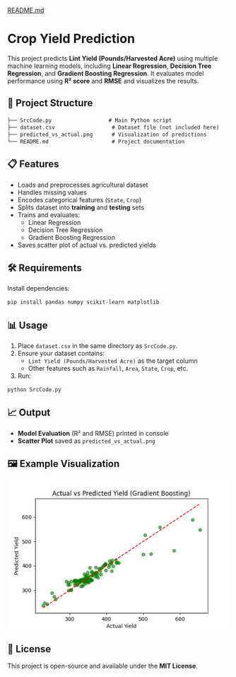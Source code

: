 [README.md](https://github.com/user-attachments/files/21707088/README.md)
# Crop Yield Prediction

This project predicts **Lint Yield (Pounds/Harvested Acre)** using multiple machine learning models, including **Linear Regression**, **Decision Tree Regression**, and **Gradient Boosting Regression**. It evaluates model performance using **R² score** and **RMSE** and visualizes the results.

## 📂 Project Structure
```
├── SrcCode.py                  # Main Python script
├── dataset.csv                  # Dataset file (not included here)
├── predicted_vs_actual.png      # Visualization of predictions
└── README.md                    # Project documentation
```

## 📋 Features
- Loads and preprocesses agricultural dataset
- Handles missing values
- Encodes categorical features (`State`, `Crop`)
- Splits dataset into **training** and **testing** sets
- Trains and evaluates:
  - Linear Regression
  - Decision Tree Regression
  - Gradient Boosting Regression
- Saves scatter plot of actual vs. predicted yields

## 🛠️ Requirements
Install dependencies:
```bash
pip install pandas numpy scikit-learn matplotlib
```

## 📊 Usage
1. Place `dataset.csv` in the same directory as `SrcCode.py`.
2. Ensure your dataset contains:
   - `Lint Yield (Pounds/Harvested Acre)` as the target column
   - Other features such as `Rainfall`, `Area`, `State`, `Crop`, etc.
3. Run:
```bash
python SrcCode.py
```

## 📈 Output
- **Model Evaluation** (R² and RMSE) printed in console
- **Scatter Plot** saved as `predicted_vs_actual.png`

## 🖼 Example Visualization
![Predicted vs Actual](predicted_vs_actual.png)

## 📜 License
This project is open-source and available under the **MIT License**.
